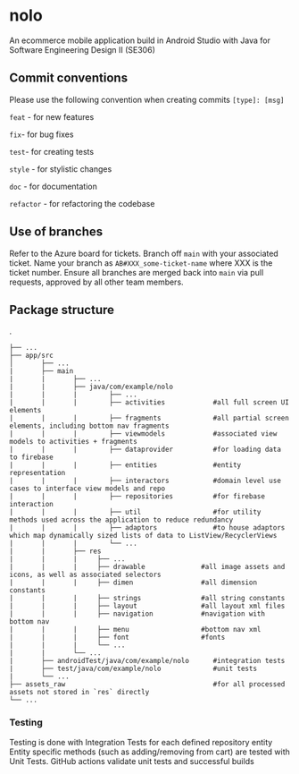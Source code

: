 # nolo
An ecommerce mobile application build in Android Studio with Java for Software Engineering Design II (SE306)

## Commit conventions
Please use the following convention when creating commits `[type]: [msg]`

`feat` - for new features

`fix`- for bug fixes

`test`- for creating tests

`style` - for stylistic changes

`doc` - for documentation

`refactor` - for refactoring the codebase

## Use of branches
Refer to the Azure board for tickets. Branch off `main` with your associated ticket. Name your branch as `AB#XXX_some-ticket-name` where XXX is the ticket number. Ensure all branches are merged back into `main` via pull requests, approved by all other team members.


## Package structure
  .
  
    ├── ...
    ├── app/src
    │       ├── ...
    |       ├── main
    |       |       ├── ...
    |       |       ├── java/com/example/nolo 
    |       |       |        ├── ...
    |       |       |        ├── activities            #all full screen UI elements
    |       |       |        ├── fragments             #all partial screen elements, including bottom nav fragments
    |       |       |        ├── viewmodels            #associated view models to activities + fragments
    |       |       |        ├── dataprovider          #for loading data to firebase
    |       |       |        ├── entities              #entity representation
    |       |       |        ├── interactors           #domain level use cases to interface view models and repo
    |       |       |        ├── repositories          #for firebase interaction
    |       |       |        ├── util                  #for utility methods used across the application to reduce redundancy
    |       |       |        ├── adaptors              #to house adaptors which map dynamically sized lists of data to ListView/RecyclerViews
    |       |       |        └── ...
    |       |       ├── res 
    |       |       |     ├── ...
    |       |       |     ├── drawable              #all image assets and icons, as well as associated selectors
    |       |       |     ├── dimen                 #all dimension constants
    |       |       |     ├── strings               #all string constants
    |       |       |     ├── layout                #all layout xml files
    |       |       |     ├── navigation            #navigation with bottom nav
    |       |       |     ├── menu                  #bottom nav xml
    |       |       |     ├── font                  #fonts
    |       |       |     └── ...
    |       |       └── ...
    |       ├── androidTest/java/com/example/nolo      #integration tests
    |       ├── test/java/com/example/nolo             #unit tests
    |       └── ...
    ├── assets_raw                                     #for all processed assets not stored in `res` directly
    └── ...
    
### Testing
Testing is done with Integration Tests for each defined repository entity
Entity specific methods (such as adding/removing from cart) are tested with Unit Tests.
GitHub actions validate unit tests and successful builds
